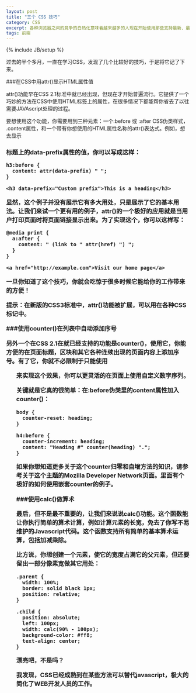 ```yaml
---
layout: post
title: "三个 CSS 技巧"
category: CSS
excerpt: 各种浏览器之间的竞争的白热化意味着越来越多的人现在开始使用那些支持最新、最先进的W3C Web标准的设备，以一种更具交互性的方式来访问互联网。
tags: 前端
---
```


{% include JB/setup %}

  过去的半个多月，一直在学习CSS，发现了几个比较好的技巧，于是将它记了下来。

###在CSS中用attr()显示HTML属性值

attr()功能早在CSS 2.1标准中就已经出现，但现在才开始普遍流行。它提供了一个巧妙的方法在CSS中使用HTML标签上的属性，在很多情况下都能帮你省去了以往需要JAVAscript处理的过程。

要想使用这个功能，你需要用到三种元素：一个:before 或 :after CSS伪类样式， .content属性，和一个带有你想使用的HTML属性名称的attr()表达式。例如，想去显示<h3>标题上的data-prefix属性的值，你可以写成这样：

    h3:before {
      content: attr(data-prefix) " ";
    }
 
    <h3 data-prefix="Custom prefix">This is a heading</h3>

显然，这个例子并没有展示它有多大用处，只是展示了它的基本用法。让我们来试一个更有用的例子，attr()的一个极好的应用就是当用户打印页面时将页面链接显示出来。为了实现这个，你可以这样写：

    @media print {
      a:after {
        content: " (link to " attr(href) ") ";
      }
    }
 
    <a href="http://example.com">Visit our home page</a>

一旦你知道了这个技巧，你就会吃惊于很多时候它能给你的工作带来的方便！

提示：在新版的CSS3标准中，attr()功能被扩展，可以用在各种CSS标记中。

###使用counter()在列表中自动添加序号

另外一个在CSS 2.1在就已经支持的功能是counter()，使用它，你能方便的在页面标题，区块和其它各种连续出现的页面内容上添加序号。有了它，你就不必限制于只能使用<ol>来实现这个效果，你可以更灵活的在页面上使用自定义数字序列。

关键就是它真的很简单：在:before伪类里的content属性加入counter()：

    body {
      counter-reset: heading;
    }
 
    h4:before {
      counter-increment: heading;
      content: "Heading #" counter(heading) "."; 
    }

如果你想知道更多关于这个counter归零和自增方法的知识，请参考关于这个主题的Mozilla Developer Network页面。里面有个极好的如何使用嵌套counter的例子。

###使用calc()做算术

最后，但不是最不重要的，让我们来说说calc()功能。这个函数能让你执行简单的算术计算，例如计算元素的长宽，免去了你写不易维护的Javascript代码。这个函数支持所有简单的基本算术运算，包括加减乘除。

比方说，你想创建一个元素，使它的宽度占满它的父元素，但还要留出一部分像素宽做其它用处：

    .parent {
      width: 100%;
      border: solid black 1px;
      position: relative;
    }
 
    .child {
      position: absolute;
      left: 100px;
      width: calc(90% - 100px);
      background-color: #ff8;
      text-align: center;
    }

漂亮吧，不是吗？

我发现，CSS已经成熟到在某些方法可以替代javascript，极大的简化了WEB开发人员的工作。